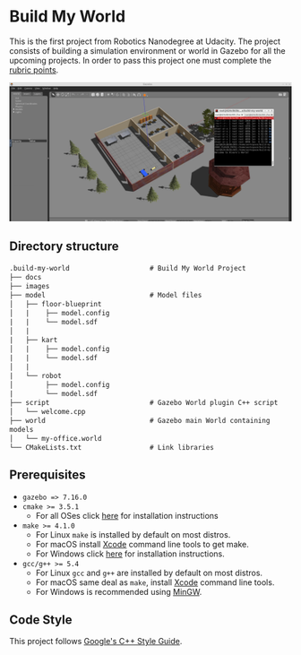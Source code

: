 # Build My World

This is the first project from Robotics Nanodegree at Udacity.
The project consists of building a simulation environment or world in Gazebo for all the upcoming projects.
In order to pass this project one must complete the [rubric points][Rubric Points].

![My Office]

## Directory structure

```
.build-my-world                    # Build My World Project 
├── docs
├── images
├── model                          # Model files 
│   ├── floor-blueprint
│   |    ├── model.config
|   |    └── model.sdf
│   |
|   ├── kart 
│   |    ├── model.config
|   |    └── model.sdf
│   |
|   └── robot
│        ├── model.config
|        └── model.sdf      
├── script                         # Gazebo World plugin C++ script      
│   └── welcome.cpp
├── world                          # Gazebo main World containing models 
│   └── my-office.world
└── CMakeLists.txt                 # Link libraries 
```

## Prerequisites

* `gazebo => 7.16.0`
* `cmake >= 3.5.1`
  * For all OSes click [here][CMake] for installation instructions
* `make >= 4.1.0`
  * For Linux `make` is installed by default on most distros.
  * For macOS install [Xcode] command line tools to get make.
  * For Windows click [here][Make for Windows] for installation instructions.
* `gcc/g++ >= 5.4`
  * For Linux `gcc` and `g++` are installed by default on most distros.
  * For macOS same deal as `make`, install [Xcode] command line tools.
  * For Windows is recommended using [MinGW].

## Code Style

This project follows [Google's C++ Style Guide].

[My Office]: images/my-office.png
[CMake]: https://cmake.org/install
[Xcode]: https://developer.apple.com/xcode/features
[Make for Windows]: http://gnuwin32.sourceforge.net/packages/make.htm
[MinGW]: http://www.mingw.org
[Google's C++ Style Guide]: https://google.github.io/styleguide/cppguide.html
[Rubric Points]: docs/RubricPoints.md
[.clang-format]: .clang-format
